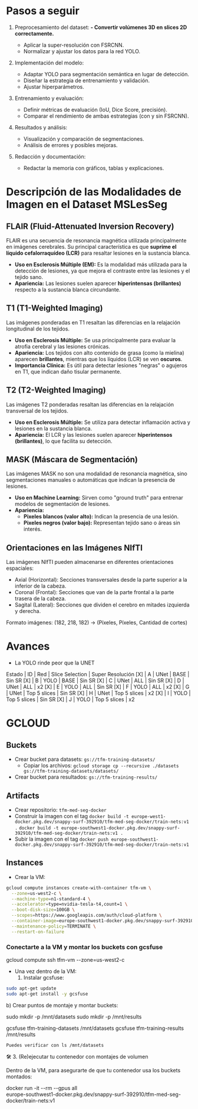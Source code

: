 # Pasos a seguir
1. Preprocesamiento del dataset:
    **- Convertir volúmenes 3D en slices 2D correctamente.**
    - Aplicar la super-resolución con FSRCNN.
    - Normalizar y ajustar los datos para la red YOLO.

2. Implementación del modelo:
    - Adaptar YOLO para segmentación semántica en lugar de detección.
    - Diseñar la estrategia de entrenamiento y validación.
    - Ajustar hiperparámetros.

3. Entrenamiento y evaluación:
    - Definir métricas de evaluación (IoU, Dice Score, precisión).
    - Comparar el rendimiento de ambas estrategias (con y sin FSRCNN).

4. Resultados y análisis:
    - Visualización y comparación de segmentaciones.
    - Análisis de errores y posibles mejoras.

5. Redacción y documentación:
    - Redactar la memoria con gráficos, tablas y explicaciones.

# Descripción de las Modalidades de Imagen en el Dataset MSLesSeg

## **FLAIR (Fluid-Attenuated Inversion Recovery)**
FLAIR es una secuencia de resonancia magnética utilizada principalmente en imágenes cerebrales. Su principal característica es que **suprime el líquido cefalorraquídeo (LCR)** para resaltar lesiones en la sustancia blanca.
- **Uso en Esclerosis Múltiple (EM):** Es la modalidad más utilizada para la detección de lesiones, ya que mejora el contraste entre las lesiones y el tejido sano.
- **Apariencia:** Las lesiones suelen aparecer **hiperintensas (brillantes)** respecto a la sustancia blanca circundante.

## **T1 (T1-Weighted Imaging)**
Las imágenes ponderadas en T1 resaltan las diferencias en la relajación longitudinal de los tejidos.
- **Uso en Esclerosis Múltiple:** Se usa principalmente para evaluar la atrofia cerebral y las lesiones crónicas.
- **Apariencia:** Los tejidos con alto contenido de grasa (como la mielina) aparecen **brillantes**, mientras que los líquidos (LCR) se ven **oscuros**.
- **Importancia Clínica:** Es útil para detectar lesiones "negras" o agujeros en T1, que indican daño tisular permanente.

## **T2 (T2-Weighted Imaging)**
Las imágenes T2 ponderadas resaltan las diferencias en la relajación transversal de los tejidos.
- **Uso en Esclerosis Múltiple:** Se utiliza para detectar inflamación activa y lesiones en la sustancia blanca.
- **Apariencia:** El LCR y las lesiones suelen aparecer **hiperintensos (brillantes)**, lo que facilita su detección.

## **MASK (Máscara de Segmentación)**
Las imágenes MASK no son una modalidad de resonancia magnética, sino segmentaciones manuales o automáticas que indican la presencia de lesiones.
- **Uso en Machine Learning:** Sirven como "ground truth" para entrenar modelos de segmentación de lesiones.
- **Apariencia:**
  - **Pixeles blancos (valor alto):** Indican la presencia de una lesión.
  - **Pixeles negros (valor bajo):** Representan tejido sano o áreas sin interés.

## Orientaciones en las Imágenes NIfTI
Las imágenes NIfTI pueden almacenarse en diferentes orientaciones espaciales:
- Axial (Horizontal): Secciones transversales desde la parte superior a la inferior de la cabeza.
- Coronal (Frontal): Secciones que van de la parte frontal a la parte trasera de la cabeza.
- Sagital (Lateral): Secciones que dividen el cerebro en mitades izquierda y derecha.

Formato imágenes: (182, 218, 182) -> (Píxeles, Píxeles, Cantidad de cortes)

# Avances
- La YOLO rinde peor que la UNET

Estado | ID  | Red    | Slice Selection  | Super Resolución
[X]     | A   | UNet   | BASE             | Sin SR 
[X]     | B   | YOLO   | BASE             | Sin SR
[X]     | C   | UNet   | ALL              | Sin SR 
[X]     | D   | UNet   | ALL              | x2
[X]     | E   | YOLO   | ALL              | Sin SR
[X]     | F   | YOLO   | ALL              | x2
[X]     | G   | UNet   | Top 5 slices     | Sin SR
[X]     | H   | UNet   | Top 5 slices     | x2
[X]     | I   | YOLO   | Top 5 slices     | Sin SR
[X]     | J   | YOLO   | Top 5 slices     | x2

# GCLOUD
## Buckets
- Crear bucket para datasets: `gs://tfm-training-datasets/`
    - Copiar los archivos: `gcloud storage cp --recursive ./datasets gs://tfm-training-datasets/datasets/`
- Crear bucket para resultados: `gs://tfm-training-results/`

## Artifacts
- Crear repositorio: `tfm-med-seg-docker`
- Construir la imagen con el tag
`docker build -t europe-west1-docker.pkg.dev/snappy-surf-392910/tfm-med-seg-docker/train-nets:v1 .`
`docker build -t europe-southwest1-docker.pkg.dev/snappy-surf-392910/tfm-med-seg-docker/train-nets:v1 .`
- Subir la imagen con el tag
`docker push europe-southwest1-docker.pkg.dev/snappy-surf-392910/tfm-med-seg-docker/train-nets:v1`

## Instances
- Crear la VM:
```bash
gcloud compute instances create-with-container tfm-vm \
  --zone=us-west2-c \
  --machine-type=n1-standard-4 \
  --accelerator=type=nvidia-tesla-t4,count=1 \
  --boot-disk-size=100GB \
  --scopes=https://www.googleapis.com/auth/cloud-platform \
  --container-image=europe-southwest1-docker.pkg.dev/snappy-surf-392910/tfm-med-seg-docker/train-nets:v1 \
  --maintenance-policy=TERMINATE \
  --restart-on-failure
```

### Conectarte a la VM y montar los buckets con gcsfuse

gcloud compute ssh tfm-vm --zone=us-west2-c

- Una vez dentro de la VM:
    1. Instalar gcsfuse:
```bash
sudo apt-get update
sudo apt-get install -y gcsfuse
```

b) Crear puntos de montaje y montar buckets:

sudo mkdir -p /mnt/datasets
sudo mkdir -p /mnt/results

gcsfuse tfm-training-datasets /mnt/datasets
gcsfuse tfm-training-results /mnt/results

    Puedes verificar con ls /mnt/datasets

🛠️ 3. (Re)ejecutar tu contenedor con montajes de volumen

Dentro de la VM, para asegurarte de que tu contenedor usa los buckets montados:

docker run -it --rm --gpus all \
  europe-southwest1-docker.pkg.dev/snappy-surf-392910/tfm-med-seg-docker/train-nets:v1

